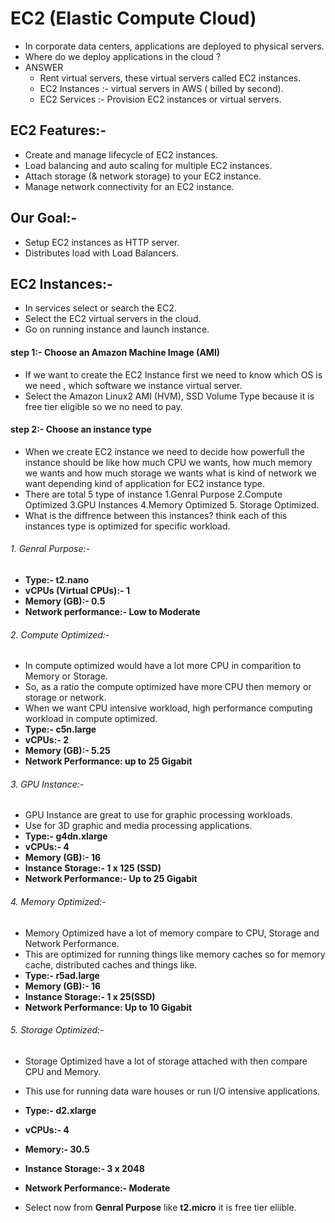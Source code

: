 # EC2 (Elastic Compute Cloud)
- In corporate data centers, applications are deployed to physical servers.
- Where do we deploy applications in the cloud ?
- ANSWER
  - Rent virtual servers, these virtual servers called EC2 instances.
  - EC2 Instances :- virtual servers in AWS ( billed by second).
  - EC2 Services :- Provision EC2 instances or virtual servers.
## EC2 Features:-
- Create and manage lifecycle of EC2 instances.
- Load balancing and auto scaling for multiple EC2 instances.
- Attach storage (& network storage) to your EC2 instance.
- Manage network connectivity for an EC2 instance.
## Our Goal:-
- Setup EC2 instances as HTTP server.
- Distributes load with Load Balancers.
## EC2 Instances:-
- In services select or search the EC2.
- Select the EC2 virtual servers in the cloud.
- Go on running instance and launch instance.
#### step 1:- Choose an Amazon Machine Image (AMI)
  - If we want to create the EC2 Instance first we need to know which OS is we need , which software we instance virtual server.
  - Select the Amazon Linux2 AMI (HVM), SSD Volume Type because it is free tier eligible so we no need to pay.
#### step 2:- Choose an instance type
  - When we create EC2 instance we need to decide how powerfull the instance should be like how much CPU we wants, how much memory we wants and how much storage we wants what is kind of network we want depending kind of application for EC2 instance type. 
  - There are total 5 type of instance 1.Genral Purpose 2.Compute Optimized 3.GPU Instances 4.Memory Optimized 5. Storage Optimized.
  - What is the diffrence between this instances? think each of this instances type is optimized for specific workload.
  ###### 1. Genral Purpose:- 
   - **Type:- t2.nano**
   - **vCPUs (Virtual CPUs):- 1**
   - **Memory (GB):-  0.5**
   - **Network performance:-  Low to Moderate**
  ###### 2. Compute Optimized:-
   - In compute optimized would have a lot more CPU in comparition to Memory or Storage.
   - So, as a ratio the compute optimized have more CPU then memory or storage or network.
   - When we want CPU intensive workload, high performance computing workload in compute optimized.
   - **Type:- c5n.large**
   - **vCPUs:- 2**
   - **Memory (GB):- 5.25**
   - **Network Performance: up to 25 Gigabit**
  ###### 3. GPU Instance:-
   - GPU Instance are great to use for graphic processing workloads.
   - Use for 3D graphic and media processing applications.
   - **Type:- g4dn.xlarge**
   - **vCPUs:- 4**
   - **Memory (GB):- 16**
   - **Instance Storage:- 1 x 125 (SSD)**
   - **Network Performance:- Up to 25 Gigabit**
  ###### 4. Memory Optimized:-
   - Memory Optimized have a lot of memory compare to CPU, Storage and Network Performance.
   - This are optimized for running things like memory caches so for memory cache, distributed caches and things like.
   - **Type:- r5ad.large**
   - **Memory (GB):- 16**
   - **Instance Storage:- 1 x 25(SSD)**
   - **Network Performance: Up to 10 Gigabit**
  ###### 5. Storage Optimized:-
   - Storage Optimized have a lot of storage attached with then compare CPU and Memory.
   - This use for running data ware houses or run I/O intensive applications.
   - **Type:- d2.xlarge**
   - **vCPUs:- 4**
   - **Memory:- 30.5**
   - **Instance Storage:- 3 x 2048**
   - **Network Performance:- Moderate**
  
- Select now from **Genral Purpose** like **t2.micro** it is free tier eliible.
